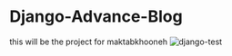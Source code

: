 # Django-Advance-Blog
 this will be the project for maktabkhooneh
![django-test](https://github.com/github/docs/actions/workflows/django-test.yml/badge.svg)
